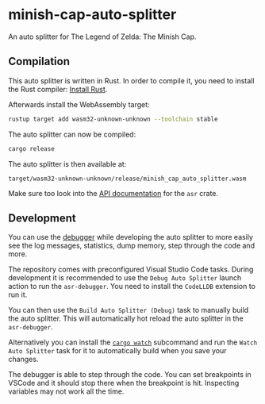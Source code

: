 # minish-cap-auto-splitter

An auto splitter for The Legend of Zelda: The Minish Cap.

## Compilation

This auto splitter is written in Rust. In order to compile it, you need to
install the Rust compiler: [Install Rust](https://www.rust-lang.org/tools/install).

Afterwards install the WebAssembly target:
```sh
rustup target add wasm32-unknown-unknown --toolchain stable
```

The auto splitter can now be compiled:
```sh
cargo release
```

The auto splitter is then available at:
```
target/wasm32-unknown-unknown/release/minish_cap_auto_splitter.wasm
```

Make sure too look into the [API documentation](https://livesplit.org/asr/asr/) for the `asr` crate.

## Development

You can use the [debugger](https://github.com/LiveSplit/asr-debugger) while
developing the auto splitter to more easily see the log messages, statistics,
dump memory, step through the code and more.

The repository comes with preconfigured Visual Studio Code tasks. During
development it is recommended to use the `Debug Auto Splitter` launch action to
run the `asr-debugger`. You need to install the `CodeLLDB` extension to run it.

You can then use the `Build Auto Splitter (Debug)` task to manually build the
auto splitter. This will automatically hot reload the auto splitter in the
`asr-debugger`.

Alternatively you can install the [`cargo
watch`](https://github.com/watchexec/cargo-watch?tab=readme-ov-file#install)
subcommand and run the `Watch Auto Splitter` task for it to automatically build
when you save your changes.

The debugger is able to step through the code. You can set breakpoints in VSCode
and it should stop there when the breakpoint is hit. Inspecting variables may
not work all the time.

